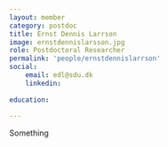 ```yaml
---
layout: member
category: postdoc
title: Ernst Dennis Larrson
image: ernstdennislarsson.jpg
role: Postdoctoral Researcher
permalink: 'people/ernstdennislarrson'
social:
    email: edl@sdu.dk
    linkedin: 
    
education:
 
---
```


Something
